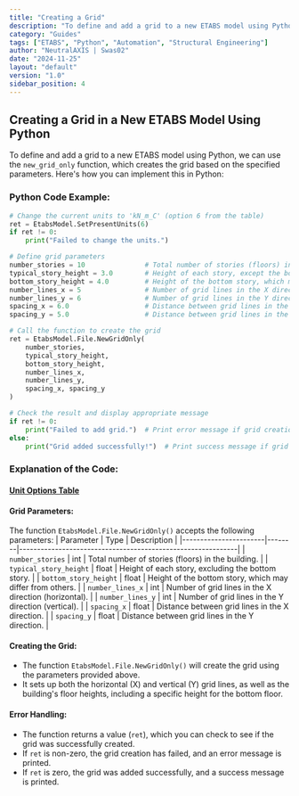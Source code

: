 ```yaml
---
title: "Creating a Grid"
description: "To define and add a grid to a new ETABS model using Python, we can use the `new_grid_only` function, which creates the grid based on the specified parameters. Here's how you can implement this in Python:"
category: "Guides"
tags: ["ETABS", "Python", "Automation", "Structural Engineering"]
author: "NeutralAXIS | Swas02"
date: "2024-11-25"
layout: "default"
version: "1.0"
sidebar_position: 4
---
```


## **Creating a Grid in a New ETABS Model Using Python**

To define and add a grid to a new ETABS model using Python, we can use the `new_grid_only` function, which creates the grid based on the specified parameters. Here's how you can implement this in Python:

### **Python Code Example**:

```python
# Change the current units to 'kN_m_C' (option 6 from the table)
ret = EtabsModel.SetPresentUnits(6)
if ret != 0:
    print("Failed to change the units.")

# Define grid parameters
number_stories = 10               # Total number of stories (floors) in the building
typical_story_height = 3.0        # Height of each story, except the bottom story
bottom_story_height = 4.0         # Height of the bottom story, which may differ from the others
number_lines_x = 5                # Number of grid lines in the X direction (horizontal)
number_lines_y = 6                # Number of grid lines in the Y direction (vertical)
spacing_x = 6.0                   # Distance between grid lines in the X direction (meters)
spacing_y = 5.0                   # Distance between grid lines in the Y direction (meters)

# Call the function to create the grid
ret = EtabsModel.File.NewGridOnly(
    number_stories, 
    typical_story_height, 
    bottom_story_height, 
    number_lines_x, 
    number_lines_y, 
    spacing_x, spacing_y
)

# Check the result and display appropriate message
if ret != 0:
    print("Failed to add grid.")  # Print error message if grid creation failed
else:
    print("Grid added successfully!")  # Print success message if grid is added
```

### **Explanation of the Code**:

#### [**Unit Options Table**](Set_or_Change_Units#unit-options-table)

#### **Grid Parameters**:
The function `EtabsModel.File.NewGridOnly()` accepts the following parameters:
| Parameter             | Type   | Description                                                 |
|-----------------------|--------|-------------------------------------------------------------|
| `number_stories`       | int    | Total number of stories (floors) in the building.           |
| `typical_story_height` | float  | Height of each story, excluding the bottom story.           |
| `bottom_story_height`  | float  | Height of the bottom story, which may differ from others.   |
| `number_lines_x`       | int    | Number of grid lines in the X direction (horizontal).       |
| `number_lines_y`       | int    | Number of grid lines in the Y direction (vertical).         |
| `spacing_x`            | float  | Distance between grid lines in the X direction.             |
| `spacing_y`            | float  | Distance between grid lines in the Y direction.             |

#### **Creating the Grid**:
- The function `EtabsModel.File.NewGridOnly()` will create the grid using the parameters provided above.
- It sets up both the horizontal (X) and vertical (Y) grid lines, as well as the building's floor heights, including a specific height for the bottom floor.

#### **Error Handling**:
- The function returns a value (`ret`), which you can check to see if the grid was successfully created.
- If `ret` is non-zero, the grid creation has failed, and an error message is printed.
- If `ret` is zero, the grid was added successfully, and a success message is printed.

